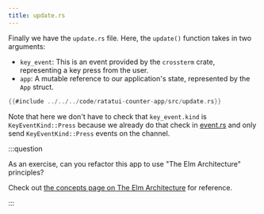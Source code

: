 ```yaml
---
title: update.rs
---
```


Finally we have the `update.rs` file. Here, the `update()` function takes in two arguments:

- `key_event`: This is an event provided by the `crossterm` crate, representing a key press from the
  user.
- `app`: A mutable reference to our application's state, represented by the `App` struct.

```rust
{{#include ../../../code/ratatui-counter-app/src/update.rs}}
```

Note that here we don't have to check that `key_event.kind` is `KeyEventKind::Press` because we
already do that check in [event.rs](./event.md) and only send `KeyEventKind::Press` events on the
channel.

:::question

As an exercise, can you refactor this app to use "The Elm Architecture" principles?

Check out [the concepts page on The Elm Architecture](./../../concepts/the-elm-architecture.md) for
reference.

:::
